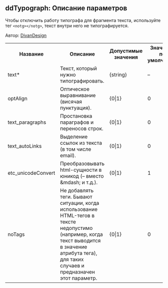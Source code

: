 
<meta http-equiv="Content-Type" content="text/html; charset=utf-8">
<h2>ddTypograph: Описание параметров</h2>

<p>Чтобы отключить работу типографа для фрагмента текста, используйте тег <notg><code>&lt;notg&gt;&lt;/notg&gt;</code></notg>, текст внутри него не типографируется.</p>
<p>Автор: <i class="fa fa-github fa-lg text-primary"></i> <a href="https://github.com/DivanDesign/MODXEvo.snippet.ddTypograph" rel="nofollow" target="_blank">DivanDesign</a></p>
<table class="table table-bordered table-vcenter">
	<tbody><tr>
		<th>Название</th>
		<th>Описание</th>
		<th>Допустимые значения</th>
		<th>Значение по умолчанию</th>
		</tr>
		<tr>
			<td><span class="text-primary" data-toggle="tooltip" data-placement="right" title="Обязательный параметр">text*</span></td>
			<td colspan="1">Текст, который нужно типографировать.</td>
			<td>{string}</td>
			<td>–</td>
		</tr><tr>
		<td>optAlign</td>
		<td colspan="1">Оптическое выравнивание (висячая пунктуация).</td>
		<td>{0|1}</td>
		<td>0</td>
		</tr><tr>
		<td>text_paragraphs</td>
		<td colspan="1">Простановка параграфов и переносов строк.</td>
		<td>{0|1}</td>
		<td>0</td>
		</tr><tr>
		<td>text_autoLinks</td>
		<td colspan="1">Выделение ссылок из текста (в том числе email).</td>
		<td>{0|1}</td>
		<td>0</td>
		</tr><tr>
		<td>etc_unicodeConvert</td>
		<td colspan="1">Преобразовывать html-сущности в юникод (– вместо <span>&amp;</span>mdash; и т.д.).</td>
		<td>{0|1}</td>
		<td>1</td>
		</tr><tr>
		<td>noTags</td>
		<td colspan="1">Не добавлять теги. Бывают ситуации, когда использование HTML-тегов в тексте недопустимо (например, когда текст выводится в значение атрибута тега), для таких случаев и предназначен этот параметр.</td>
		<td>{0|1}</td>
		<td>0</td>
		</tr>
	</tbody>
</table>